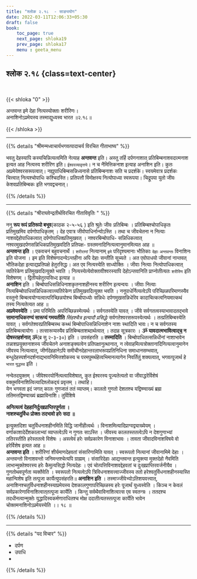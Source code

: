```yaml
---
title: "श्लोक २.१८  - साङ्ययोग"
date: 2022-03-11T12:06:33+05:30
draft: false
book:
    toc_page: true
    next_page: shloka19
    prev_page: shloka17
    menu : geeta_menu
---
```




## श्लोक २.१८ {class=text-center}

<br/>

{{< shloka  "0"  >}}

अन्तवन्त इमे देहा नित्यस्योक्ताः शरीरिणः।   
अनाशिनोऽप्रमेयस्य तस्माद्युध्यस्व भारत ॥२.१८॥

{{< /shloka >}}

---


{{% details "श्रीमन्मध्वाचार्यभगवत्पादाचर्य विरचित  गीताभाष्य" %}}

भवतु देहस्यापि कस्यचिन्नित्यत्वमिति नेत्याह **अन्तवन्त** इति। 
अस्तु तर्हि दर्पणनाशात् प्रतिबिम्बनाशवदात्मनाश इत्यत आह नित्यस्य 
शरीरिण इति। `ईश्वरव्यावृत्तये`। न च नैमित्तिकनाश इत्याह अनाशिन इति। 
कुतः अप्रमेयेश्वरसरूपत्वात्। नह्युपाधिबिम्बसन्निध्यनासे प्रतिबिम्बनाशः सति च 
प्रदर्शके। स्वयमेवात्र प्रदर्शकः चित्त्वात् नित्यश्चोपाधिः कश्चिदस्ति। 
प्रतिपत्तौ विमोक्षस्य नित्योपाध्या स्वरूपया। 
चिद्रूपया युतो जीवः केशवप्रतिबिम्बकः इति भगवद्वचनात्।

{{% /details %}}

---

{{% details "श्रीराघवेन्द्रतीर्थविरचित गीताविवृतिः " %}}

ननु **रूप रूपं प्रतिरूपो बभूव**(काठक २-५-५६ ) इति श्रुतेः जीवः
प्रतिबिम्बः । प्रतिबिम्बश्चोपाधिकृतः प्रतिमुखमिव दर्पणोपाधिकृतम्‌ । 
देह एवात्र जीवोपाधिर्नान्योऽस्ति । तथा च जीवचेतना न नित्याः
नाशवद्देहोपाधिकत्वात्‌ दर्पणोपाधिक्प्रतिमुखवत्‌ । नश्वरबिम्बोपाधि-
सन्निधिकत्वात्‌ नश्वरमुखदर्पणसन्निधिकप्रतिमुखवदिति प्रतिपक्ष-
ग्रस्तमनादिनित्यत्वानुमानमित्यत आह ॥   
**अन्तवन्त इति** । एकवचनं बहुवचनार्थे । 
`शरीराणां` नित्यानाम् `इमे` परिदृश्यमानाः भौतिकाः `देहाः` `अन्तवन्तः` 
विनाशिनः इति योजना । इम इति विशेषणादन्येऽन्तहीना अपि देहाः सन्‍तीति सूच्यते । 
अत एवोपाधयो जीवानां नान्तवत् भौतिकदेहा इत्याद्यप्रतिपक्षे हेतुरसिद्धः। 
अत एव नित्यस्येति साध्योक्तिः । जीवाः नित्याः
नित्योपाधिकत्वात्‌ व्यतिरेकेण प्रतिमुखवदित्युक्ते भवति ।
नित्यस्येत्येवोक्तावीश्वरस्यापि देहोऽन्तवानिति प्राप्नोतीत्यतः 
`शरीरिण` इति विशेषणम्‌ । द्वितीयहेतुरयसिध्द इत्याह ॥   
**अनाशिन** इति ।
बिम्बोपाधिसन्निधिनाशकृतनाशहीनस्य शरीरिण इत्यन्वयः । जीवाः नित्याः
नित्यबिम्बोपाधिसन्निधिकत्वात्व्यतिरेकेण प्रतिमुखवदित्युक्त भवति ।
ननूपाधेर्नित्यत्वेऽपि परिच्छिन्नपरिमाणस्यैव वस्तुनो 
बिम्बत्वयोग्यत्वात्परिच्छिन्नयोश्च बिम्बोपाध्योः सन्निधेः दर्पणमुखसन्निधेरिव कादाचित्कत्वनियमात्कथं तस्य नित्यतेत्यत आह ॥   
**अप्रमेयस्येति** । प्रमा परिमितिः अपरिच्छिन्नस्मेत्यर्थः । सर्वगतस्येति यावत्‌ । 
जीवे सर्वगतत्वस्याभावादतद्भावे **सामानाधिकरण्यं सारूप्यं गमयतीति** *सिंहश्चैत्र इत्यादौ प्रसिद्धेः* सर्वगतेश्वरसरूपस्येत्यर्थः । तत्प्रतिबिम्बस्येति यावत्‌ ।
सर्वगतेश्वरप्रतिबिम्बस्थ कथ्थं बिम्बोपाधिसन्निधिनाशेन नाशः स्थादिति भावः। 
न च सर्वगतस्य प्रतिबिम्बत्वायोगः । तत्सारूप्यस्यैव प्रतिबिम्बताशब्दार्थत्वात् ।
तदाह सूत्रकारः । **ૐ यावदात्मभावित्वाद्च॒ न दोषस्तहर्शनात्‌ ૐ**(ब्र सु २-३-३०) 
इति । उपसंहरति ॥ **तस्मादिति** । बिम्बोपाधितत्सन्निधीनां
नाशाभावेन तन्नाशप्रयुक्तनाशस्य जीवचेतने अनाशङ्क्यत्वेन
प्रतिपक्षानुत्थानात्‌, न त्वेवाहमित्यत्रोक्तानादिनित्यत्वानुमानेन 
जीवस्य नित्यत्वात्‌,
जीर्णदेहहानेऽपि समीचीनदेहान्तरलाभरूपप्रतिनिधिना
समाधानसम्भवात्‌, बन्धुदेहस्पर्शनदर्शनाद्यभावनिमित्तशोकस्य च
परमपुमर्थहेत्वभिमानत्यागेन निवर्तितुं शक्‍यत्वात्‌, 
भगवत्पूजार्थ हे `भारत` `युद्धस्व` इति । 

नन्वेतदयुक्तम्‌ । जीवेश्वरयोर्नित्यत्वाविशेषात्‌, कुत ईश्वरस्य
पूज्यतेत्यतो वा जीवाद्धरेर्विशेषं
वक्तुमविनाशित्वित्यादिश्लोकद्दयं प्रवृत्तम्‌ । तथाहि।  
येन भगवता इदं जगत्‌ कालः गुणजातं ततं व्याप्तम्‌। कालतो
गुणतो देशतश्च यद्विष्ण्वाख्यं ब्रह्म ततिमत्तद्विष्ण्वाख्यं ब्रह्माविनाशि। तुर्विशिषे

**अनित्यत्वं देहहानिर्दुःखप्राप्तिरपूर्णता ।**  
**नाशश्चतुर्विधः प्रोक्तः तदभावो हरेः सदा ॥**

इत्युक्तदिशा चतुर्विधनाशहीनमिति विद्धि जानीहीत्वर्थः ।
विनाशमित्यादिप्राग्वद्व्याख्येयम्‌ । वर्णाकाशादेर्देशकालाभ्यां व्याप्तत्वेऽपि न 
गुणतः साऽस्ति । जीवस्य कालतस्ततत्वेऽपि न देशगुणाभ्यां 
ततिरस्तीति हरेस्ततत्वे विशेषः । अस्त्वेवं हरेः सर्वप्रकारेण 
विनाशाभावः । तावता जीवादविनाशविषये वो हरेर्विशेष इत्यत आह ॥  
**अन्तवन्त इति** ।
शरीरिणां शीर्यमाणदेहवतां संसारिणामिति यावत्‌ । स्वरूपतो नित्यानां जीवानामिमे 
देहाः । अन्तवन्तो विनाशवन्तो जनिमन्तश्चेत्यपि ग्राह्मम्‌ । संसारिदेहाः आद्यन्तवन्त 
इत्युक्त्या मुक्तदेहो नैवमिति लाभान्मुक्तेश्वरस्य हरेः कैमुत्यसिद्धो नित्यदेहः ।
एवं चोत्पत्तिविनाशवद्देहवतां च दुःखप्राप्तिरवर्जनीयैव ।
गुणतोथवपूर्णता व्यक्तैवेति । स्वरूपतो नित्यत्वेऽपि त्रिविधनाशवत्त्वाज्जीवस्य 
ततो हरेश्वतुर्विधनाशहीनस्यास्ति महान्विशेष इति तत्पूजा 
कार्येत्युपसंहरति॥  **अनाशिन इति** ।  तस्माज्जीवेभ्योऽतिशयवत्त्वात्‌, 
अनाशिनश्चतुर्विधनाशहीनस्याप्रमेयस्य
देशकालगुणापरिच्छिन्नस्य हरेः पूजार्थं युध्यस्वेति । किञ्च न केवलं 
सर्वप्रकारेणाविनाशित्वात्‌तत्पूजा कार्येति । किन्तु
सर्वथैवाविनाशित्वात्स एव स्वतन्त्रः । ततदश्च तदधीनत्वान्मुक्तेः
युद्धादिस्वकर्मणाराधितश्च मोक्ष ददातीत्यतस्तत्पूजा कार्येति भावेन 
चोक्तमनाशिनोऽप्रमेयस्येति ।। १८ ॥

{{% /details %}}


---

{{% details "पद विचार" %}}

- दर्पण
- उपाधि
- 

{{% /details %}}
